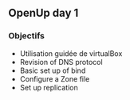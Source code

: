 
## OpenUp day 1

### Objectifs

 - Utilisation guidée de virtualBox
 - Revision of DNS protocol
 - Basic set up of bind
 - Configure a Zone file
 - Set up replication


